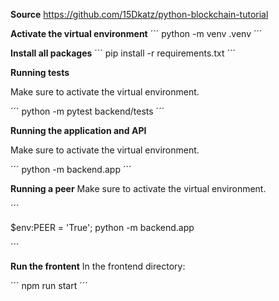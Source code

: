 **Source**
https://github.com/15Dkatz/python-blockchain-tutorial

**Activate the virtual environment**
´´´
python -m venv .venv
´´´

**Install all packages**
´´´
pip install -r requirements.txt
´´´

**Running tests**

Make sure to activate the virtual environment.

´´´
python -m pytest backend/tests
´´´

**Running the application and API**

Make sure to activate the virtual environment.

´´´
python -m backend.app
´´´

**Running a peer**
Make sure to activate the virtual environment.

´´´

\$env:PEER = 'True'; python -m backend.app

´´´

**Run the frontent**
In the frontend directory:

´´´
npm run start
´´´
